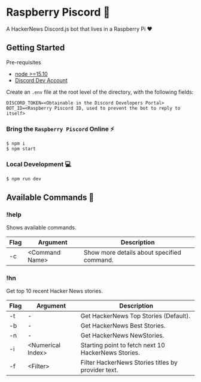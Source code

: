 # Raspberry Piscord 🤖

A HackerNews Discord.js bot that lives in a Raspberry Pi ❤️

## Getting Started

Pre-requisites

- [node >=15.10](https://nodejs.org/en/)
- [Discord Dev Account](https://discord.com/developers/docs/intro)

Create an `.env` file at the root level of the directory, with the following fields:

```
DISCORD_TOKEN=<Obtainable in the Discord Developers Portal>
BOT_ID=<Raspberry Piscord ID, used to prevent the bot to reply to itself>
```

### Bring the `Raspberry Piscord` Online ⚡️

```
$ npm i
$ npm start
```

### Local Development 💻

```
$ npm run dev
```

## Available Commands 🚀

### !help

Shows available commands.

| Flag | Argument        | Description                                |
| ---- | --------------- | ------------------------------------------ |
| -c   | \<Command Name> | Show more details about specified command. |

### !hn

Get top 10 recent Hacker News stories.

| Flag | Argument           | Description                                         |
| ---- | ------------------ | --------------------------------------------------- |
| -t   | -                  | Get HackerNews Top Stories (Default).               |
| -b   | -                  | Get HackerNews Best Stories.                        |
| -n   | -                  | Get HackerNews NewStories.                          |
| -i   | \<Numerical Index> | Starting point to fetch next 10 HackerNews Stories. |
| -f   | \<Filter>          | Filter HackerNews Stories titles by provider text.  |
